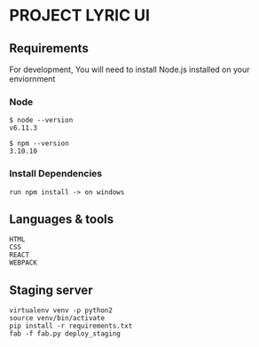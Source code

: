 # PROJECT LYRIC UI

## Requirements

For development, You will need to install Node.js installed on your enviornment

### Node

    $ node --version
    v6.11.3

    $ npm --version
    3.10.10

### Install Dependencies

    run npm install -> on windows

## Languages & tools

    HTML
    CSS
    REACT
    WEBPACK

## Staging server

```
virtualenv venv -p python2
source venv/bin/activate
pip install -r requirements.txt
fab -f fab.py deploy_staging
```
